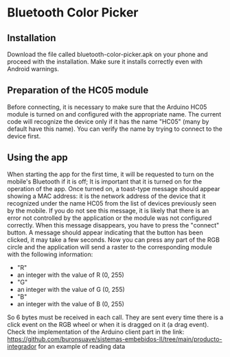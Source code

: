 # Bluetooth Color Picker
## Installation
Download the file called bluetooth-color-picker.apk on your phone and proceed with the installation. Make sure it installs correctly even with Android warnings.

## Preparation of the HC05 module
Before connecting, it is necessary to make sure that the Arduino HC05 module is turned on and configured with the appropriate name. The current code will recognize the device only if it has the name "HC05" (many by default have this name). You can verify the name by trying to connect to the device first.

## Using the app
When starting the app for the first time, it will be requested to turn on the mobile's Bluetooth if it is off; It is important that it is turned on for the operation of the app. Once turned on, a toast-type message should appear showing a MAC address: it is the network address of the device that it recognized under the name HC05 from the list of devices previously seen by the mobile. If you do not see this message, it is likely that there is an error not controlled by the application or the module was not configured correctly. When this message disappears, you have to press the "connect" button. A message should appear indicating that the button has been clicked, it may take a few seconds. Now you can press any part of the RGB circle and the application will send a raster to the corresponding module with the following information:
- "R"
- an integer with the value of R (0, 255)
- "G"
- an integer with the value of G (0, 255)
- "B"
- an integer with the value of B (0, 255)

So 6 bytes must be received in each call. They are sent every time there is a click event on the RGB wheel or when it is dragged on it (a drag event).
Check the implementation of the Arduino client part in the link: https://github.com/buronsuave/sistemas-embebidos-II/tree/main/producto-integrador for an example of reading data

